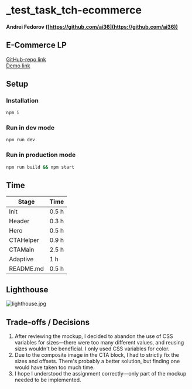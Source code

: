 # _test_task_tch-ecommerce

#### Andrei Fedorov ([https://github.com/ai36](https://github.com/ai36))

## E-Commerce LP
[GitHub-repo link](https://github.com/ai36/_test_task_tch-ecommerce)\
[Demo link](https://vercel.app/)

## Setup

### Installation

```sh
npm i
```

### Run in dev mode

```sh
npm run dev
```

### Run in production mode

```sh
npm run build && npm start
```

## Time

|Stage       |Time        |
|------------|------------|
 Init        | 0.5 h
 Header      | 0.3 h
 Hero        | 0.5 h
 CTAHelper   | 0.9 h
 CTAMain     | 2.5 h
 Adaptive    | 1 h
 README.md   | 0.5 h

## Lighthouse

![lighthouse.jpg](https://snipboard.io/k5w8mH.jpg)

## Trade-offs / Decisions

1. After reviewing the mockup, I decided to abandon the use of CSS variables for sizes—there were too many different values, and reusing sizes wouldn't be beneficial. I only used CSS variables for color.
2. Due to the composite image in the CTA block, I had to strictly fix the sizes and offsets. There's probably a better solution, but finding one would have taken too much time.
3. I hope I understood the assignment correctly—only part of the mockup needed to be implemented.
